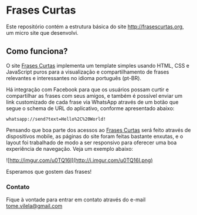 ﻿# Frases Curtas

Este repositório contém a estrutura básica do site http://frasescurtas.org, um micro site que desenvolvi.

## Como funciona?

O site [Frases Curtas](http://frasescurtas.org) implementa um template simples usando HTML, CSS e JavaScript puros para a visualização e compartilhamento de frases relevantes e interessantes no idioma português (pt-BR).

Há integração com Facebook para que os usuários possam curtir e compartilhar as frases com seus amigos, e também é possível enviar um link customizado de cada frase via WhatsApp através de um botão que segue o schema de URL do aplicativo, conforme apresentado abaixo:

```
whatsapp://send?text=Hello%2C%20World!
```

Pensando que boa parte dos acessos ao [Frases Curtas](http://frasescurtas.org) será feito através de dispositivos mobile, as páginas do site foram feitas bastante enxutas, e o layout foi trabalhado de modo a ser responsivo para oferecer uma boa experiência de navegação. Veja um exemplo abaixo:

![http://imgur.com/u0TQ16I](http://i.imgur.com/u0TQ16I.png)

Esperamos que gostem das frases!

### Contato

Fique à vontade para entrar em contato através do e-mail tome.vilela@gmail.com
